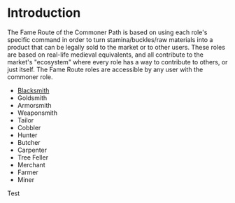 # Introduction

The Fame Route of the Commoner Path is based on using each role's specific command in order to turn stamina/buckles/raw materials into a product that can be legally sold to the market or to other users. These roles are based on real-life medieval equivalents, and all contribute to the market's "ecosystem" where every role has a way to contribute to others, or just itself. The Fame Route roles are accessible by any user with the commoner role. 

* [Blacksmith](blacksmith.md)
* Goldsmith
* Armorsmith
* Weaponsmith
* Tailor
* Cobbler
* Hunter
* Butcher
* Carpenter
* Tree Feller
* Merchant
* Farmer
* Miner

Test

